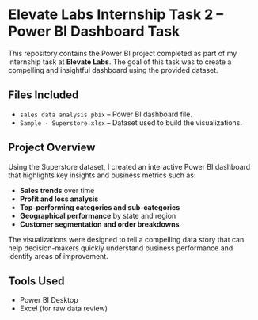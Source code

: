# Elevate Labs Internship Task 2 – Power BI Dashboard Task

This repository contains the Power BI project completed as part of my internship task at **Elevate Labs**. The goal of this task was to create a compelling and insightful dashboard using the provided dataset.

##  Files Included

- `sales data analysis.pbix` – Power BI dashboard file.
- `Sample - Superstore.xlsx` – Dataset used to build the visualizations.

##  Project Overview

Using the Superstore dataset, I created an interactive Power BI dashboard that highlights key insights and business metrics such as:

- **Sales trends** over time
- **Profit and loss analysis**
- **Top-performing categories and sub-categories**
- **Geographical performance** by state and region
- **Customer segmentation and order breakdowns**

The visualizations were designed to tell a compelling data story that can help decision-makers quickly understand business performance and identify areas of improvement.

##  Tools Used

- Power BI Desktop
- Excel (for raw data review)

